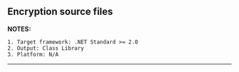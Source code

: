 ## Encryption source files

**NOTES:**

    1. Target framework: .NET Standard >= 2.0
    2. Output: Class Library
    3. Platform: N/A
***
